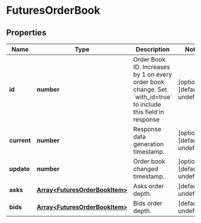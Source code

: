# FuturesOrderBook

## Properties

Name | Type | Description | Notes
------------ | ------------- | ------------- | -------------
**id** | **number** | Order Book ID. Increases by 1 on every order book change. Set &#x60;with_id&#x3D;true&#x60; to include this field in response | [optional] [default to undefined]
**current** | **number** | Response data generation timestamp. | [optional] [default to undefined]
**update** | **number** | Order book changed timestamp. | [optional] [default to undefined]
**asks** | [**Array&lt;FuturesOrderBookItem&gt;**](FuturesOrderBookItem.md) | Asks order depth. | [default to undefined]
**bids** | [**Array&lt;FuturesOrderBookItem&gt;**](FuturesOrderBookItem.md) | Bids order depth. | [default to undefined]

